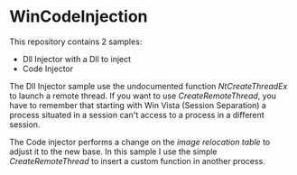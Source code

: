 # WinCodeInjection

This repository contains 2 samples:
* Dll Injector with a Dll to inject
* Code Injector

The Dll Injector sample use the undocumented function *NtCreateThreadEx* to launch a remote thread. 
If you want to use *CreateRemoteThread*, you have to remember that starting with Win Vista (Session Separation) 
a process situated in a session can't access to a process in a different session.

The Code injector performs a change on the *image relocation table* to adjust it to the new base. In this sample I use the
simple *CreateRemoteThread* to insert a custom function in another process.

